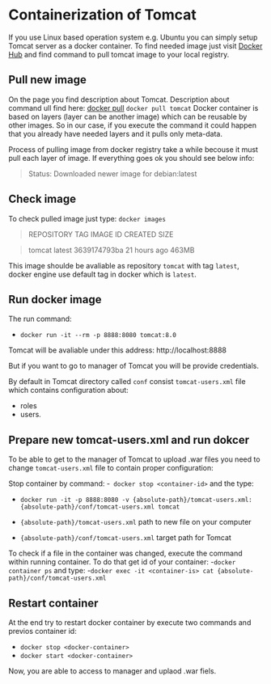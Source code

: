 # Containerization of Tomcat 

If you use Linux based operation system e.g. Ubuntu you can simply setup Tomcat server as a docker container. 
To find needed image just visit [Docker Hub](https://hub.docker.com/_/tomcat) and find command to pull tomcat image to your local registry.

## Pull new image
On the page you find description about Tomcat. Description about command ull find here: [docker pull](https://docs.docker.com/engine/reference/commandline/pull/)
`docker pull tomcat` 
Docker container is based on layers (layer can be another image) which can be reusable by other images. 
So in our case, if you execute the command it could happen that you already have needed layers and it pulls only meta-data.

Process of pulling image from docker registry take a while becouse it must pull each layer of image. If everything goes ok you should see below info:

> Status: Downloaded newer image for debian:latest

## Check image
To check pulled image just type:
`docker images`

>REPOSITORY                   TAG                 IMAGE ID            CREATED             SIZE

>tomcat                       latest              3639174793ba        21 hours ago        463MB

This image shoulde be avaliable as repository `tomcat` with tag `latest`, docker engine use default tag in docker which is `latest`. 

## Run docker image

The run command:
- `docker run -it --rm -p 8888:8080 tomcat:8.0`

Tomcat will be avaliable under this address:
http://localhost:8888

But if you want to go to manager of Tomcat you will be provide credentials.

By default in Tomcat directory called `conf` consist `tomcat-users.xml` file which contains configuration about:
- roles
- users.

> <user username="tomcat" password="<default-password>" roles="roles"/>
 

## Prepare new tomcat-users.xml and run dokcer
To be able to get to the manager of Tomcat to upload .war files you need to change `tomcat-users.xml` file to contain proper configuration:

> <role rolename="manager-script"/>
> <role rolename="manager-jmx"/>
> <role rolename="manager-status"/>
> <role rolename="manager-gui"/>
> <user username="tomcat" password="tomcat" roles="manager-gui,manager-script,manager-jmx,manager-status"/>

Stop container by command:
-` docker stop <container-id>`
and the type:
- `docker run -it -p 8888:8080 -v {absolute-path}/tomcat-users.xml:{absolute-path}/conf/tomcat-users.xml tomcat`

- `{absolute-path}/tomcat-users.xml` path to new file on your computer
- `{absolute-path}/conf/tomcat-users.xml` target path for Tomcat  

To check if a file in the container was changed, execute the command within running container. To do that get id of your container:
-`docker container ps` 
and type:
-`docker exec -it <container-is> cat {absolute-path}/conf/tomcat-users.xml`

## Restart container

At the end try to restart docker container by execute two commands and previos container id:
- `docker stop <docker-container>`
- `docker start <docker-container>`

Now, you are able to access to manager and uplaod .war fiels.

